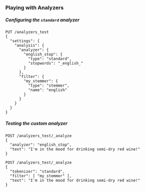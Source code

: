 ### Playing with Analyzers

##### Configuring the `standard` analyzer

```
PUT /analyzers_test
{
  "settings": {
    "analysis": {
      "analyzer": {
        "english_stop": {
          "type": "standard",
          "stopwords": "_english_"
        }
      },
      "filter": {
        "my_stemmer": {
          "type": "stemmer",
          "name": "english"
        }
      }
    }
  }
}
```

##### Testing the custom analyzer

```
POST /analyzers_test/_analyze
{
  "analyzer": "english_stop",
  "text": "I'm in the mood for drinking semi-dry red wine!"
}
```

```
POST /analyzers_test/_analyze
{
  "tokenizer": "standard",
  "filter": [ "my_stemmer" ],
  "text": "I'm in the mood for drinking semi-dry red wine!"
}
```
